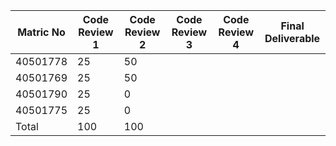|   Matric No          | Code Review 1 | Code Review 2 | Code Review 3 | Code Review 4| Final Deliverable|
|----------------------|-------------- |--------------|-------------- |--------------|------------------|
| 40501778             |      25       | 50           |               |              |                  |
| 40501769             |      25       | 50           |               |              |                  |
| 40501790             |      25       | 0	           |	       |	      |                  |
| 40501775             |      25       | 0            |               |              |                  |
| Total                |     100       |100           |               |              |                  |